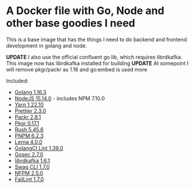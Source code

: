 # A Docker file with Go, Node and other base goodies I need

This is a base image that has the things I need to do backend and frontend development in golang and node.

**UPDATE** I also use the official confluent go lib, which requires librdkafka. This image now has librdkafka installed for building
**UPDATE** At somepoint I will remove pkgr/packr as 1.16 and go:embed is used more

Included:

- [Golang 1.16.3](https://golang.org/dl/)
- [NodeJS 15.14.0](https://nodejs.org/en/download/current/) - includes NPM 7.10.0
- [Yarn 1.22.10](https://www.npmjs.com/package/yarn)
- [Prettier 2.3.0](https://www.npmjs.com/package/prettier)
- [Packr 2.8.1](https://github.com/gobuffalo/packr)
- [Pkgr 0.17.1](https://github.com/markbates/pkger)
- [Rush 5.45.6](https://www.npmjs.com/package/@microsoft/rush)
- [PNPM 6.2.3](https://www.npmjs.com/package/pnpm)
- [Lerna 4.0.0](https://github.com/lerna/lerna)
- [GolangCI Lint 1.39.0](https://github.com/golangci/golangci-lint)
- [Gosec 2.7.0](https://github.com/securego/gosec)
- [librdkafka 1.6.1](https://github.com/edenhill/librdkafka)
- [Swag CLI 1.7.0](https://github.com/swaggo/swag)
- [NFPM 2.5.0](https://github.com/goreleaser/nfpm)
- [FailLint 1.7.0](https://github.com/fatih/faillint)
